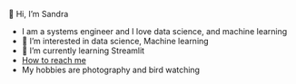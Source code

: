 👋 Hi, I’m Sandra
- I am a systems engineer and I love data science, and machine learning
- 👀 I’m interested in data science, Machine learning
- 🌱 I’m currently learning Streamlit
- [How to reach me](www.linkedin.com/in/sandra-milena-rairan-pinilla)
- My hobbies are photography and bird watching


<!---
sandrarairan/sandrarairan is a ✨ special ✨ repository because its `README.md` (this file) appears on your GitHub profile.
You can click the Preview link to take a look at your changes.
--->
